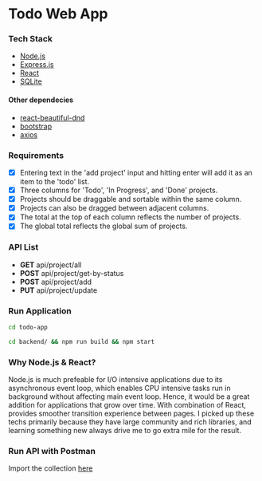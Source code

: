 # Todo Web App

### Tech Stack

* [Node.js](https://nodejs.org/en/)
* [Express.js](https://expressjs.com/)
* [React](https://reactjs.org/)
* [SQLite](https://www.sqlite.org/index.html)

#### Other dependecies
* [react-beautiful-dnd](https://github.com/atlassian/react-beautiful-dnd)
* [bootstrap](https://getbootstrap.com/)
* [axios](https://github.com/axios/axios)

### Requirements
- [x] Entering text in the 'add project' input and hitting enter will add it as an item to the 'todo' list.
- [x] Three columns for 'Todo', 'In Progress', and 'Done' projects.
- [x] Projects should be draggable and sortable within the same column.
- [x] Projects can also be dragged between adjacent columns.
- [x] The total at the top of each column reflects the number of projects.
- [x] The global total reflects the global sum of projects.

### API List
* **GET** api/project/all
* **POST** api/project/get-by-status
* **POST** api/project/add
* **PUT** api/project/update

### Run Application
```sh
cd todo-app

cd backend/ && npm run build && npm start
```
### Why Node.js & React? 
Node.js is much prefeable for I/O intensive applications due to its asynchronous event loop, which enables CPU intensive tasks run in background without affecting main event loop. Hence, it would be a great addition for applications that grow over time. With combination of React, provides smoother transition experience between pages. I picked up these techs primarily because they have large community and rich libraries, and learning something new always drive me to go extra mile for the result.

### Run API with Postman
Import the collection [here](https://github.com/jayfrey/todo-app/blob/main/Todo.postman_collection.json)
